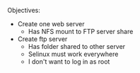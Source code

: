 Objectives:
- Create one web server
  - Has NFS mount to FTP server share
- Create ftp server
  - Has folder shared to other server
  - Selinux must work everywhere
  - I don't want to log in as root
